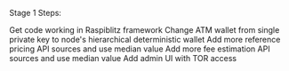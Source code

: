 Stage 1 Steps:

Get code working in Raspiblitz framework
Change ATM wallet from single private key to node's hierarchical deterministic wallet
Add more reference pricing API sources and use median value
Add more fee estimation API sources and use median value
Add admin UI with TOR access
